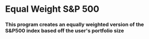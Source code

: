 # Equal Weight S&P 500
### This program creates an equally weighted version of the S&P500 index based off the user's portfolio size
